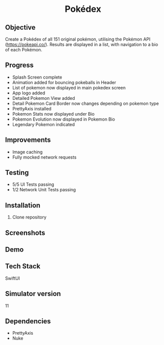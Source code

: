 <h1 align="center">

Pokédex

</h1>

## Objective
Create a Pokédex of all 151 original pokémon, utilising the Pokémon API (https://pokeapi.co/). Results are displayed in a list, with navigation to a bio of each Pokémon.

## Progress
- Splash Screen complete
- Animation added for bouncing pokeballs in Header
- List of pokemon now displayed in main pokedex screen 
- App logo added
- Detailed Pokemon View added
- Detail Pokemon Card Border now changes depending on pokemon type
- PrettyAxis installed
- Pokemon Stats now displayed under Bio
- Pokemon Evolution now displayed in Pokemon Bio
- Legendary Pokemon indicated

## Improvements
- Image caching
- Fully mocked network requests

## Testing
- 5/5 UI Tests passing
- 1/2 Network Unit Tests passing

## Installation

1. Clone repository

## Screenshots

## Demo

## Tech Stack
SwiftUI

## Simulator version
11

## Dependencies
- PrettyAxis
- Nuke
